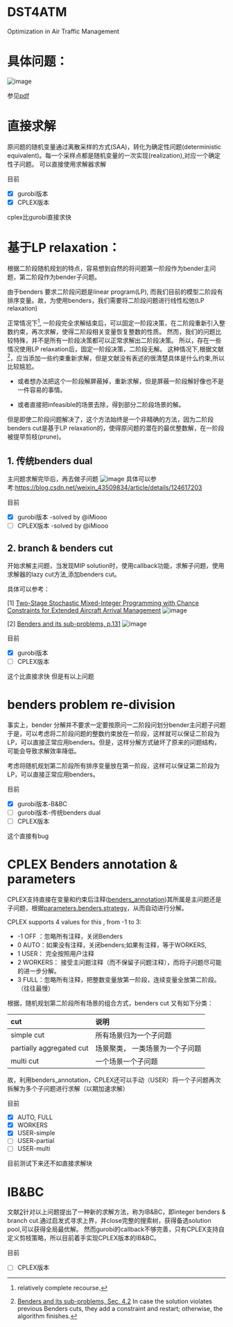 # DST4ATM
Optimization in Air Traffic Management
# 具体问题：
![image](https://github.com/Duzhuoming/DST4ATM/assets/65158088/f74b08e7-ec86-4a37-a1bf-dc4cd25c4a5a)

参见[pdf](https://github.com/Duzhuoming/DST4ATM/blob/c6c62bffd5eb14bc0592e5127c67f2698d938df4/Integrated%20runway%20scheduling%20under%20operational%20time%20uncertainty.pdf)

# 直接求解

原问题的随机变量通过离散采样的方式(SAA)，转化为确定性问题(deterministic equivalent)。每一个采样点都是随机变量的一次实现(realization),对应一个确定性子问题。
可以直接使用求解器求解

目前
- [x] gurobi版本
- [x] CPLEX版本

cplex比gurobi直接求快
# 基于LP relaxation：
根据二阶段随机规划的特点，容易想到自然的将问题第一阶段作为bender主问题，第二阶段作为bender子问题。

由于benders 要求二阶段问题是linear program(LP), 而我们目前的模型二阶段有排序变量。故，为使用benders，我们需要将二阶段问题进行线性松弛(LP relaxation)

正常情况下[^1], 一阶段完全求解结束后，可以固定一阶段决策，在二阶段重新引入整数约束，再次求解，使得二阶段相关变量恢复整数的性质。
然而，我们的问题比较特殊，并不是所有一阶段决策都可以正常求解出二阶段决策。 所以，存在一些情况使用LP relaxation后，固定一阶段决策，二阶段无解。
这种情况下,根据文献[^2]，应当添加一些约束重新求解，但是文献没有表述的很清楚具体是什么约束,所以比较尴尬。

* 或者想办法把这个一阶段解屏蔽掉，重新求解，但是屏蔽一阶段解好像也不是一件容易的事情。

* 或者直接把infeasible的场景去除，得到部分二阶段场景的解。

但是即使二阶段问题解决了，这个方法始终是一个非精确的方法，因为二阶段benders cut是基于LP relaxation的，使得原问题的潜在的最优整数解，在一阶段被提早剪枝(prune)。
## 1. 传统benders dual
主问题求解完毕后，再去做子问题
![image](https://github.com/Duzhuoming/DST4ATM/assets/65158088/903515f1-4492-49ad-9176-dbe254a8fae3)
具体可以参考:https://blog.csdn.net/weixin_43509834/article/details/124617203

目前
- [x] gurobi版本 -solved by @iMiooo
- [ ] CPLEX版本
-solved by @iMiooo
## 2. branch & benders cut
开始求解主问题，当发现MIP solution时，使用callback功能，求解子问题，使用求解器的lazy cut方法,添加benders cut。

具体可以参考：

[1] [Two-Stage Stochastic Mixed-Integer Programming with Chance Constraints for Extended Aircraft Arrival Management](https://doi.org/10.1287/trsc.2020.0991)
![image](https://github.com/Duzhuoming/DST4ATM/assets/65158088/8e9a326a-aeb8-4dcc-b29a-003f06abd657)

[2] [Benders and its sub-problems, p.131][ref1]
![image](https://github.com/Duzhuoming/DST4ATM/assets/65158088/3b071d51-9db6-43e0-ac7d-b76640c74617)

目前
- [x] gurobi版本
- [ ] CPLEX版本
 
这个比直接求快 但是有以上问题

# benders problem re-division  

事实上，bender 分解并不要求一定要按原问一二阶段问划分bender主问题子问题
于是，可以考虑将二阶段问题的整数约束放在一阶段，这样就可以保证二阶段为LP，可以直接正常应用benders。但是，这样分解方式破坏了原来的问题结构，可能会导致求解效率降低。

考虑将随机规划第二阶段所有排序变量放在第一阶段，这样可以保证第二阶段为LP，可以直接正常应用benders。

目前
- [x] gurobi版本-B&BC
- [ ] gurobi版本-传统benders dual
- [ ] CPLEX版本

这个直接有bug

# CPLEX  Benders annotation & parameters
CPLEX支持直接在变量和约束后注释([benders_annotation][ref2])其所属是主问题还是子问题，根据[parameters.benders.strategy][ref3]，从而自动进行分解。

CPLEX supports 4 values for this , from -1 to 3:

- -1 OFF ：忽略所有注释，关闭Benders
-  0 AUTO：如果没有注释，关闭benders;如果有注释，等于WORKERS,
- 1 USER： 完全按照用户注释
- 2 WORKERS： 接受主问题注释（而不保留子问题注释），而将子问题尽可能的进一步分解。
- 3 FULL：忽略所有注释，把整数变量放第一阶段，连续变量全放第二阶段。（往往最慢）


根据，随机规划第二阶段所有场景的组合方式，benders cut 又有如下分类：

| cut                      | 说明               |
|:-------------------------|:-----------------|
| simple cut               | 所有场景归为一个子问题      |
| partially aggregated cut | 场景聚类， 一类场景为一个子问题 |
| multi cut                | 一个场景一个子问题        |

故，利用benders_annotation，CPLEX还可以手动（USER）将一个子问题再次拆解为多个子问题进行求解（以期加速求解）

目前
- [x] AUTO, FULL
- [x] WORKERS
- [x] USER-simple
- [ ] USER-partial
- [ ] USER-multi

目前测试下来还不如直接求解块

# IB&BC
文献[2][ref1]针对以上问题提出了一种新的求解方法，称为IB&BC，即integer benders & branch cut.通过启发式寻求上界，并close完整的搜索树，获得备选solution pool,可以获得全局最优解。
然而gurobi的callback不够完善，只有CPLEX支持自定义剪枝策略，所以目前着手实现CPLEX版本的IB&BC。

目前
- [ ] CPLEX版本



[ref1]:https://openresearch-repository.anu.edu.au/bitstream/1885/203507/1/thesis.pdf
[ref2]:https://github.com/IBMDecisionOptimization/docplex-examples/blob/master/examples/mp/jupyter/Benders_decomposition.ipynb
[ref3]:https://www.ibm.com/docs/zh/icos/22.1.1?topic=parameters-benders-strategy
[^1]: relatively complete recourse.
[^2]:[Benders and its sub-problems, Sec. 4.2][ref1] In case the solution violates previous Benders cuts, they add a constraint and restart; otherwise, the algorithm finishes.
